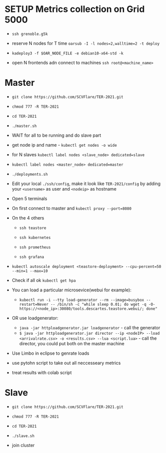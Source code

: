 # SETUP Metrics collection on Grid 5000  

-  `ssh grenoble.g5k`  

-  reserve N nodes for T time `oarsub -I -l nodes=2,walltime=2 -t deploy`

-  `kadeploy3 -f $OAR_NODE_FILE -e debian10-x64-std -k`

-  open N frontends adn connect to machines `ssh root@<machine_name>`


# Master  

-  `git clone https://github.com/SCVFlare/TER-2021.git`

-  `chmod 777 -R TER-2021`

-  `cd TER-2021`

-  `./master.sh`

-  WAIT for all to be running and do slave part

-  get node ip and name - `kubectl get nodes -o wide`

-  for N slaves `kubectl label nodes <slave_node> dedicated=slave`

-  `kubectl label nodes <master_node> dedicated=master`

-  `./deployments.sh`

- Edit your local `./ssh/config`, make it look like `TER-2021/config` by adding your `<username>` as user and `<nodeip>` as hostname

- Open 5 terminals

- On first connect to master and `kubectl proxy --port=8080`

- On the 4 others

  -  `ssh teastore`

  -  `ssh kubernetes`

  -  `ssh prometheus`

  -  `ssh grafana`

- `kubectl autoscale deployment <teastore-deployment> --cpu-percent=50 --min=1 --max=10`

- Check if all ok `kubectl get hpa`

- You can load a particular microsevice(webui for example):
  - `kubectl run -i --tty load-generator --rm --image=busybox --restart=Never -- /bin/sh -c "while sleep 0.01; do wget -q -O- https://<node_ip>:30080/tools.descartes.teastore.webui/; done"`  

- OR use loadgenerator:
  - `java -jar httploadgenerator.jar loadgenerator` - call the generator
  - `$ java -jar httploadgenerator.jar director --ip <nodeIP> --load <arrivalrate.csv> -o <results.csv> --lua <script.lua>` - call the director, you could put both on the master machine  

- Use Limbo in eclipse to genrate loads

- use pytohn script to take out all neccesseary metrics

- treat results with colab script

# Slave  

-  `git clone https://github.com/SCVFlare/TER-2021.git`

-  `chmod 777 -R TER-2021`

-  `cd TER-2021`

-  `./slave.sh`

- join cluster
